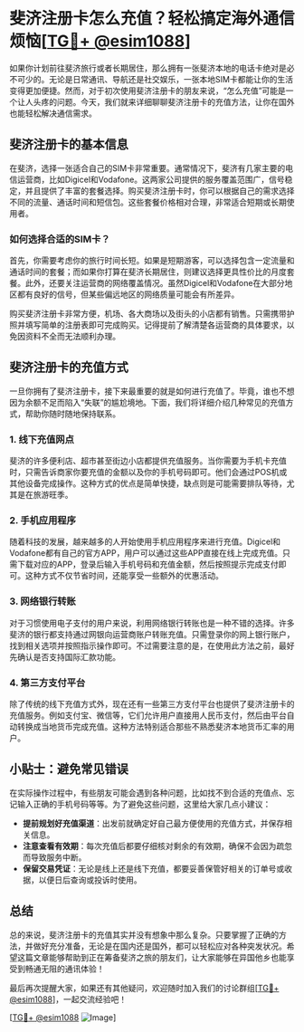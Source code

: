 # 斐济注册卡怎么充值？轻松搞定海外通信烦恼[[TG💪+ @esim1088](https://t.me/s/esim1088)]

如果你计划前往斐济旅行或者长期居住，那么拥有一张斐济本地的电话卡绝对是必不可少的。无论是日常通讯、导航还是社交娱乐，一张本地SIM卡都能让你的生活变得更加便捷。然而，对于初次使用斐济注册卡的朋友来说，“怎么充值”可能是一个让人头疼的问题。今天，我们就来详细聊聊斐济注册卡的充值方法，让你在国外也能轻松解决通信需求。

## 斐济注册卡的基本信息

在斐济，选择一张适合自己的SIM卡非常重要。通常情况下，斐济有几家主要的电信运营商，比如Digicel和Vodafone。这两家公司提供的服务覆盖范围广，信号稳定，并且提供了丰富的套餐选择。购买斐济注册卡时，你可以根据自己的需求选择不同的流量、通话时间和短信包。这些套餐价格相对合理，非常适合短期或长期使用者。

### 如何选择合适的SIM卡？

首先，你需要考虑你的旅行时间长短。如果是短期游客，可以选择包含一定流量和通话时间的套餐；而如果你打算在斐济长期居住，则建议选择更具性价比的月度套餐。此外，还要关注运营商的网络覆盖情况。虽然Digicel和Vodafone在大部分地区都有良好的信号，但某些偏远地区的网络质量可能会有所差异。

购买斐济注册卡非常方便，机场、各大商场以及街头的小店都有销售。只需携带护照并填写简单的注册表即可完成购买。记得提前了解清楚各运营商的具体要求，以免因资料不全而无法顺利办理。

## 斐济注册卡的充值方式

一旦你拥有了斐济注册卡，接下来最重要的就是如何进行充值了。毕竟，谁也不想因为余额不足而陷入“失联”的尴尬境地。下面，我们将详细介绍几种常见的充值方式，帮助你随时随地保持联系。

### 1. 线下充值网点

斐济的许多便利店、超市甚至街边小店都提供充值服务。当你需要为手机卡充值时，只需告诉商家你要充值的金额以及你的手机号码即可。他们会通过POS机或其他设备完成操作。这种方式的优点是简单快捷，缺点则是可能需要排队等待，尤其是在旅游旺季。

### 2. 手机应用程序

随着科技的发展，越来越多的人开始使用手机应用程序来进行充值。Digicel和Vodafone都有自己的官方APP，用户可以通过这些APP直接在线上完成充值。只需下载对应的APP，登录后输入手机号码和充值金额，然后按照提示完成支付即可。这种方式不仅节省时间，还能享受一些额外的优惠活动。

### 3. 网络银行转账

对于习惯使用电子支付的用户来说，利用网络银行转账也是一种不错的选择。许多斐济的银行都支持通过网银向运营商账户转账充值。只需登录你的网上银行账户，找到相关选项并按照指示操作即可。不过需要注意的是，在使用此方法之前，最好先确认是否支持国际汇款功能。

### 4. 第三方支付平台

除了传统的线下充值方式外，现在还有一些第三方支付平台也提供了斐济注册卡的充值服务。例如支付宝、微信等，它们允许用户直接用人民币支付，然后由平台自动转换成当地货币完成充值。这种方法特别适合那些不熟悉斐济本地货币汇率的用户。

## 小贴士：避免常见错误

在实际操作过程中，有些朋友可能会遇到各种问题，比如找不到合适的充值点、忘记输入正确的手机号码等等。为了避免这些问题，这里给大家几点小建议：

- **提前规划好充值渠道**：出发前就确定好自己最方便使用的充值方式，并保存相关信息。
- **注意查看有效期**：每次充值后都要仔细核对剩余的有效期，确保不会因为疏忽而导致服务中断。
- **保留交易凭证**：无论是线上还是线下充值，都要妥善保管好相关的订单号或收据，以便日后查询或投诉时使用。

## 总结

总的来说，斐济注册卡的充值其实并没有想象中那么复杂。只要掌握了正确的方法，并做好充分准备，无论是在国内还是国外，都可以轻松应对各种突发状况。希望这篇文章能够帮助到正在筹备斐济之旅的朋友们，让大家能够在异国他乡也能享受到畅通无阻的通讯体验！

最后再次提醒大家，如果还有其他疑问，欢迎随时加入我们的讨论群组[[TG💪+ @esim1088](https://t.me/s/esim1088)]，一起交流经验吧！

[[TG💪+ @esim1088](https://t.me/s/esim1088) ![Image](https://i.postimg.cc/4NQfJmqS/Snipaste-2025-05-13-00-14-12.png)]